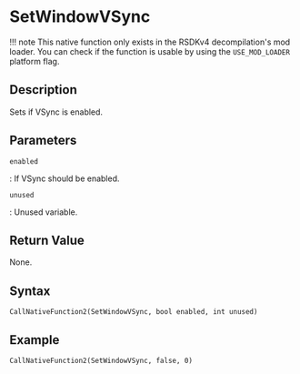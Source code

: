 # SetWindowVSync

!!! note
    This native function only exists in the RSDKv4 decompilation's mod loader. You can check if the function is usable by using the `USE_MOD_LOADER` platform flag.

## Description
Sets if VSync is enabled.

## Parameters
`enabled`

:   If VSync should be enabled.

`unused`

:   Unused variable.

## Return Value
None.

## Syntax
```
CallNativeFunction2(SetWindowVSync, bool enabled, int unused)
```

## Example
```
CallNativeFunction2(SetWindowVSync, false, 0)
```
